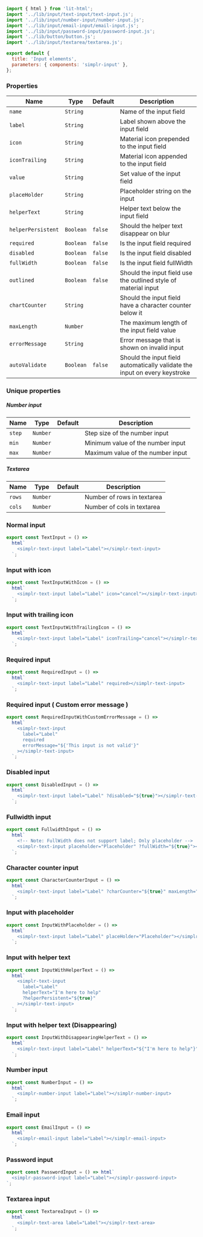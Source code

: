 ```js script
import { html } from 'lit-html';
import '../lib/input/text-input/text-input.js';
import '../lib/input/number-input/number-input.js';
import '../lib/input/email-input/email-input.js';
import '../lib/input/password-input/password-input.js';
import '../lib/button/button.js';
import '../lib/input/textarea/textarea.js';

export default {
  title: 'Input elements',
  parameters: { components: 'simplr-input' },
};
```

### Properties

| Name               | Type      | Default | Description                                                                |
| ------------------ | --------- | ------- | -------------------------------------------------------------------------- |
| `name`             | `String`  |         | Name of the input field                                                    |
| `label`            | `String`  |         | Label shown above the input field                                          |
| `icon`             | `String`  |         | Material icon prepended to the input field                                 |
| `iconTrailing`     | `String`  |         | Material icon appended to the input field                                  |
| `value`            | `String`  |         | Set value of the input field                                               |
| `placeHolder`      | `String`  |         | Placeholder string on the input                                            |
| `helperText`       | `String`  |         | Helper text below the input field                                          |
| `helperPersistent` | `Boolean` | `false` | Should the helper text disappear on blur                                   |
| `required`         | `Boolean` | `false` | Is the input field required                                                |
| `disabled`         | `Boolean` | `false` | Is the input field disabled                                                |
| `fullWidth`        | `Boolean` | `false` | Is the input field fullWidth                                               |
| `outlined`         | `Boolean` | `false` | Should the input field use the outlined style of material input            |
| `chartCounter`     | `String`  |         | Should the input field have a character counter below it                   |
| `maxLength`        | `Number`  |         | The maximum length of the input field value                                |
| `errorMessage`     | `String`  |         | Error message that is shown on invalid input                               |
| `autoValidate`     | `Boolean` | `false` | Should the input field automatically validate the input on every keystroke |

### Unique properties

##### Number input

| Name   | Type     | Default | Description                       |
| ------ | -------- | ------- | --------------------------------- |
| `step` | `Number` |         | Step size of the number input     |
| `min`  | `Number` |         | Minimum value of the number input |
| `max`  | `Number` |         | Maximum value of the number input |

##### Textarea

| Name   | Type     | Default | Description                |
| ------ | -------- | ------- | -------------------------- |
| `rows` | `Number` |         | Number of rows in textarea |
| `cols` | `Number` |         | Number of cols in textarea |

### Normal input

```js preview-story
export const TextInput = () =>
  html`
    <simplr-text-input label="Label"></simplr-text-input>
  `;
```

### Input with icon

```js preview-story
export const TextInputWithIcon = () =>
  html`
    <simplr-text-input label="Label" icon="cancel"></simplr-text-input>
  `;
```

### Input with trailing icon

```js preview-story
export const TextInputWithTrailingIcon = () =>
  html`
    <simplr-text-input label="Label" iconTrailing="cancel"></simplr-text-input>
  `;
```

### Required input

```js preview-story
export const RequiredInput = () =>
  html`
    <simplr-text-input label="Label" required></simplr-text-input>
  `;
```

### Required input ( Custom error message )

```js preview-story
export const RequiredInputWithCustomErrorMessage = () =>
  html`
    <simplr-text-input
      label="Label"
      required
      errorMessage="${'This input is not valid'}"
    ></simplr-text-input>
  `;
```

### Disabled input

```js preview-story
export const DisabledInput = () =>
  html`
    <simplr-text-input label="Label" ?disabled="${true}"></simplr-text-input>
  `;
```

### Fullwidth input

```js preview-story
export const FullwidthInput = () =>
  html`
    <!-- Note: FullWidth does not support label; Only placeholder -->
    <simplr-text-input placeholder="Placeholder" ?fullWidth="${true}"></simplr-text-input>
  `;
```

### Character counter input

```js preview-story
export const CharacterCounterInput = () =>
  html`
    <simplr-text-input label="Label" ?charCounter="${true}" maxLength="255"></simplr-text-input>
  `;
```

### Input with placeholder

```js preview-story
export const InputWithPlaceholder = () =>
  html`
    <simplr-text-input label="Label" placeHolder="Placeholder"></simplr-text-input>
  `;
```

### Input with helper text

```js preview-story
export const InputWithHelperText = () =>
  html`
    <simplr-text-input
      label="Label"
      helperText="I'm here to help"
      ?helperPersistent="${true}"
    ></simplr-text-input>
  `;
```

### Input with helper text (Disappearing)

```js preview-story
export const InputWithDisappearingHelperText = () =>
  html`
    <simplr-text-input label="Label" helperText="${"I'm here to help"}"></simplr-text-input>
  `;
```

### Number input

```js preview-story
export const NumberInput = () =>
  html`
    <simplr-number-input label="Label"></simplr-number-input>
  `;
```

### Email input

```js preview-story
export const EmailInput = () =>
  html`
    <simplr-email-input label="Label"></simplr-email-input>
  `;
```

### Password input

```js preview-story
export const PasswordInput = () => html`
  <simplr-password-input label="Label"></simplr-password-input>
`;
```

### Textarea input

```js preview-story
export const TextareaInput = () =>
  html`
    <simplr-text-area label="Label"></simplr-text-area>
  `;
```

